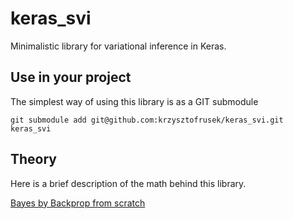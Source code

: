 # keras_svi
Minimalistic library for variational inference in Keras.

## Use in your project

The simplest way of using this library is as a GIT submodule

```shell script
git submodule add git@github.com:krzysztofrusek/keras_svi.git keras_svi
```

## Theory

Here is a brief description of the math behind this library.

[Bayes by Backprop from scratch](https://gluon.mxnet.io/chapter18_variational-methods-and-uncertainty/bayes-by-backprop.html)
